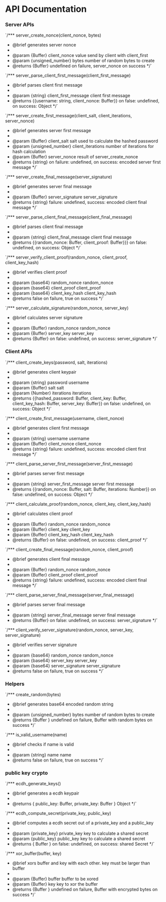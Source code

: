 # API Documentation

### Server APIs
`/*** server_create_nonce(client_nonce, bytes)
 * @brief generates server nonce 
 * 
 * @param {Buffer} client_nonce value send by client with client_first 
 * @param {unsigned_number} bytes number of random bytes to create
 * @returns {Buffer} undefined on failure, server_nonce on success
 */`

`/*** server_parse_client_first_message(client_first_message)
 * @brief parses client first message
 * 
 * @param {string} client_first_message client first message
 * @returns {{username: string, client_nonce: Buffer}} on false: undefined, on success: Object
 */`
 
`/*** server_create_first_message(client_salt, client_iterations, server_nonce)
 * @brief generates server first message
 * 
 * @param {Buffer} client_salt salt used to calculate the hashed password
 * @param {unsigned_number} client_iterations number of iterations for hash calculation
 * @param {Buffer} server_nonce result of server_create_nonce
 * @returns {string} on failure: undefined, on success: encoded server first message
 */`
 
`/*** server_create_final_message(server_signature)
 * @brief generates server final message
 * 
 * @param {Buffer} server_signature server_signature
 * @returns {string} failure: undefined, success: encoded client final message
 */`

`/*** server_parse_client_final_message(client_final_message)
 * @brief parses client final message
 * 
 * @param {string} client_final_message client final message
 * @returns {{random_nonce: Buffer, client_proof: Buffer}}} on false: undefined, on success: Object
 */`
 
`/*** server_verify_client_proof(random_nonce, client_proof, client_key_hash)
 * @brief verifies client proof
 * 
 * @param {base64} random_nonce random_nonce
 * @param {base64} client_proof client_proof
 * @param {base64} client_key_hash client_key_hash
 * @returns false on failure, true on success
 */`
 
`/*** server_calculate_signature(random_nonce, server_key)
 * @brief calculates server signature
 * 
 * @param {Buffer} random_nonce random_nonce
 * @param {Buffer} server_key server_key
 * @returns {Buffer} on false: undefined, on success: server_signature
 */`

### Client APIs
 `/*** client_create_keys(password, salt, iterations)
 * @brief generates client keypair
 * 
 * @param {string} password username
 * @param {Buffer} salt salt
 * @param {Number} iterations iterations
 * @returns {{hashed_password: Buffer, client_key: Buffer, client_key_hash: Buffer, server_key: Buffer}} on false: undefined, on success: Object
 */`

 `/*** client_create_first_message(username, client_nonce)
 * @brief generates client first message
 * 
 * @param {string} username username
 * @param {Buffer} client_nonce client_nonce
 * @returns {string} failure: undefined, success: encoded client first message
 */`

 `/*** client_parse_server_first_message(server_first_message)
 * @brief parses server first message
 * 
 * @param {string} server_first_message server first message
 * @returns {{random_nonce: Buffer, salt: Buffer, iterations: Number}} on false: undefined, on success: Object
 */`

 `/*** client_calculate_proof(random_nonce, client_key, client_key_hash)
 * @brief calculates client proof
 * 
 * @param {Buffer} random_nonce random_nonce
 * @param {Buffer} client_key client_key
 * @param {Buffer} client_key_hash client_key_hash
 * @returns {Buffer} on false: undefined, on success: client_proof
 */`
 
 `/*** client_create_final_message(random_nonce, client_proof)
 * @brief generates client final message
 * 
 * @param {Buffer} random_nonce random_nonce
 * @param {Buffer} client_proof client_proof
 * @returns {string} failure: undefined, success: encoded client final message
 */`

 `/*** client_parse_server_final_message(server_final_message)
 * @brief parses server final message
 * 
 * @param {string} server_final_message server final message
 * @returns {Buffer} on false: undefined, on success: server_signature
 */`
 
 `/*** client_verify_server_signature(random_nonce, server_key, server_signature)
 * @brief verifies server signature
 * 
 * @param {base64} random_nonce random_nonce
 * @param {base64} server_key server_key
 * @param {base64} server_signature server_signature
 * @returns false on failure, true on success
 */`

### Helpers
 `/*** create_random(bytes)
 * @brief generates base64 encoded random string
 * 
 * @param {unsigned_number} bytes number of random bytes to create
 * @returns {Buffer } undefined on failure, Buffer with random bytes on success
 */`
 
 `/*** is_valid_username(name)
 * @brief checks if name is valid
 * 
 * @param {string} name name
 * @returns false on failure, true on success
 */`
  
  

### public key crypto
 `/*** ecdh_generate_keys()
 * @brief generates a ecdh keypair
 * 
 * @returns { public_key: Buffer, private_key: Buffer } Object
 */`
 
 `/*** ecdh_compute_secret(private_key, public_key)
 * @brief computes a ecdh secret out of a private_key and a public_key
 *
 * @param {private_key} private_key key to calculate a shared secret
 * @param {public_key} public_key key to calculate a shared secret
 * @returns { Buffer } on false: undefined, on success: shared Secret
 */`
 
 `/*** xor_buffer(buffer, key)
 * @brief xors buffer and key with each other. key must be larger than buffer
 * 
 * @param {Buffer} buffer buffer to be xored
 * @param {Buffer} key key to xor the buffer
 * @returns {Buffer } undefined on failure, Buffer with encrypted bytes on success
 */`
 